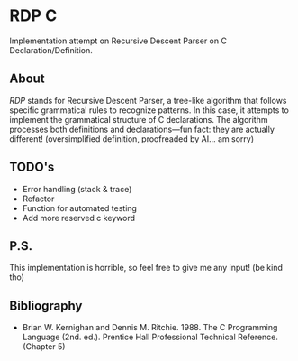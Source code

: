 # RDP C

Implementation attempt on Recursive Descent Parser on C Declaration/Definition.

## About

_RDP_ stands for Recursive Descent Parser, a tree-like algorithm that follows specific grammatical rules to recognize patterns. In this case, it attempts to implement the grammatical structure of C declarations. The algorithm processes both definitions and declarations—fun fact: they are actually different! (oversimplified definition, proofreaded by AI... am sorry)

## TODO's

- Error handling (stack & trace)
- Refactor
- Function for automated testing
- Add more reserved c keyword

## P.S.

This implementation is horrible, so feel free to give me any input! (be kind tho)

## Bibliography

- Brian W. Kernighan and Dennis M. Ritchie. 1988. The  C Programming Language (2nd. ed.). Prentice Hall Professional Technical Reference. (Chapter 5)